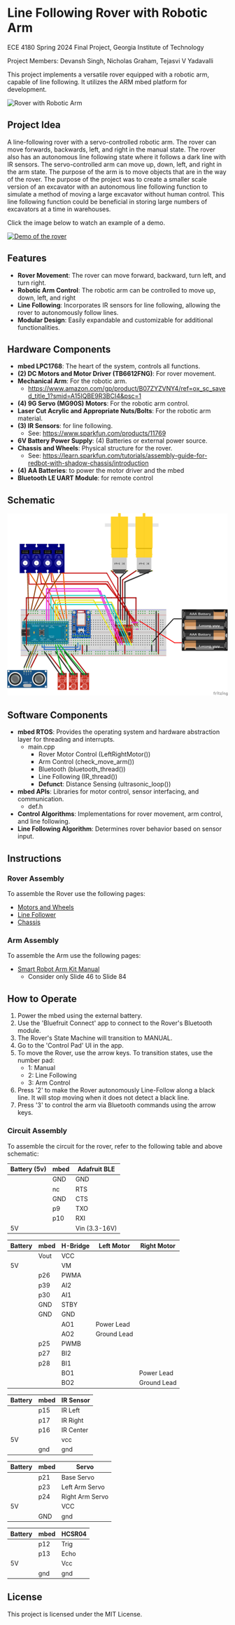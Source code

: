 # Line Following Rover with Robotic Arm
ECE 4180 Spring 2024 Final Project, Georgia Institute of Technology

Project Members: Devansh Singh, Nicholas Graham, Tejasvi V Yadavalli

This project implements a versatile rover equipped with a robotic arm, capable of line following. It utilizes the ARM mbed platform for development.


![Rover with Robotic Arm](rover_with_arm.jpg)

## Project Idea
A line-following rover with a servo-controlled robotic arm. The rover can move forwards, backwards, left, and right in the manual state. The rover also has an autonomous line following state where it follows a dark line with IR sensors. The servo-controlled arm can move up, down, left, and right in the arm state. The purpose of the arm is to move objects that are in the way of the rover. The purpose of the project was to create a smaller scale version of an excavator with an autonomous line following function to simulate a method of moving a large excavator without human control. This line following function could be beneficial in storing large numbers of excavators at a time in warehouses.

Click the image below to watch an example of a demo.

[![Demo of the rover](https://img.youtube.com/vi/iLrC0BIVass/maxresdefault.jpg)](https://www.youtube.com/watch?v=iLrC0BIVass)


## Features

- **Rover Movement**: The rover can move forward, backward, turn left, and turn right.
- **Robotic Arm Control**: The robotic arm can be controlled to move up, down, left, and right
- **Line Following**: Incorporates IR sensors for line following, allowing the rover to autonomously follow lines.
- **Modular Design**: Easily expandable and customizable for additional functionalities.

## Hardware Components

- **mbed LPC1768**: The heart of the system, controls all functions.
- **(2) DC Motors and Motor Driver (TB6612FNG)**: For rover movement.
- **Mechanical Arm**: For the robotic arm.
  - https://www.amazon.com/gp/product/B07ZYZVNY4/ref=ox_sc_saved_title_1?smid=A15IQBE9R3BCI4&psc=1
- **(4) 9G Servo (MG90S) Motors**: For the robotic arm control.
- **Laser Cut Acrylic and Appropriate Nuts/Bolts**: For the robotic arm material.
- **(3) IR Sensors**: for line following.
  - See: https://www.sparkfun.com/products/11769
- **6V Battery Power Supply**: (4) Batteries or external power source.
- **Chassis and Wheels**: Physical structure for the rover.
  - See: https://learn.sparkfun.com/tutorials/assembly-guide-for-redbot-with-shadow-chassis/introduction
- **(4) AA Batteries**: to power the motor driver and the mbed
- **Bluetooth LE UART Module**: for remote control

## Schematic

![Fritzing Schematic of Hardware](4180_Diagram_bb.png)


## Software Components

- **mbed RTOS**: Provides the operating system and hardware abstraction layer for threading and interrupts.
  - main.cpp
    - Rover Motor Control (LeftRightMotor())
    - Arm Control (check_move_arm())
    - Bluetooth (bluetooth_thread())
    - Line Following (IR_thread())
    - **Defunct**: Distance Sensing (ultrasonic_loop())
- **mbed APIs**: Libraries for motor control, sensor interfacing, and communication.
  - def.h
- **Control Algorithms**: Implementations for rover movement, arm control, and line following.
- **Line Following Algorithm**: Determines rover behavior based on sensor input.

## Instructions

### Rover Assembly
To assemble the Rover use the following pages:
- [Motors and Wheels](https://learn.sparkfun.com/tutorials/assembly-guide-for-redbot-with-shadow-chassis/2-motors-and-wheels)
- [Line Follower](https://learn.sparkfun.com/tutorials/assembly-guide-for-redbot-with-shadow-chassis/3-line-follower)
- [Chassis](https://learn.sparkfun.com/tutorials/assembly-guide-for-redbot-with-shadow-chassis/5-chassis)

### Arm Assembly
To assemble the Arm use the following pages:
- [Smart Robot Arm Kit Manual](https://www.dropbox.com/sh/8c8xaqfsh8jiyel/AACQizMHrRqQSzIDUiasagWTa/LAFVIN%20Smart%20Robot%20Arm%20Kit?dl=0&preview=Smart+Robot+Arm+Kit.pdf&subfolder_nav_tracking=1)
  - Consider only Slide 46 to Slide 84

## How to Operate
1. Power the mbed using the external battery.
2. Use the 'Bluefruit Connect' app to connect to the Rover's Bluetooth module.
3. The Rover's State Machine will transition to MANUAL.
4. Go to the 'Control Pad' UI in the app.
5. To move the Rover, use the arrow keys. To transition states, use the number pad:
   - 1: Manual
   - 2: Line Following
   - 3: Arm Control
6. Press '2' to make the Rover autonomously Line-Follow along a black line. It will stop moving when it does not detect a black line.
7. Press '3' to control the arm via Bluetooth commands using the arrow keys.

### Circuit Assembly
To assemble the circuit for the rover, refer to the following table and above schematic:

| Battery (5v) | mbed | Adafruit BLE |
|--------------|------|--------------|
|              | GND  | GND          |
|              | nc   | RTS          |
|              | GND  | CTS          |
|              | p9   | TXO          |
|              | p10  | RXI          |
| 5V           |      | Vin (3.3-16V)|

| Battery | mbed | H-Bridge | Left Motor  | Right Motor |
|---------|------|----------|-------------|-------------|
|         | Vout | VCC      |             |             |
| 5V      |      | VM       |             |             |
|         | p26  | PWMA     |             |             |
|         | p39  | AI2      |             |             |
|         | p30  | AI1      |             |             |
|         | GND  | STBY     |             |             |
|         | GND  | GND      |             |             |
|         |      | AO1      | Power Lead  |             |
|         |      | AO2      | Ground Lead |             |
|         | p25  | PWMB     |             |             |
|         | p27  | BI2      |             |             |
|         | p28  | BI1      |             |             |
|         |      | BO1      |             | Power Lead  |
|         |      | BO2      |             | Ground Lead |

| Battery | mbed | IR Sensor |
|---------|------|-----------|
|         | p15  | IR Left   |
|         | p17  | IR Right  |
|         | p16  | IR Center |
| 5V      |      | vcc       |
|         | gnd  | gnd       |

| Battery | mbed | Servo          |
|---------|------|----------------|
|         | p21  | Base Servo     |
|         | p23  | Left Arm Servo |
|         | p24  | Right Arm Servo|
| 5V      |      | VCC            |
|         | GND  | gnd            |

| Battery | mbed | HCSR04 |
|---------|------|--------|
|         | p12  | Trig   |
|         | p13  | Echo   |
| 5V      |      | Vcc    |
|         | gnd  | gnd    |


## License

This project is licensed under the MIT License.
